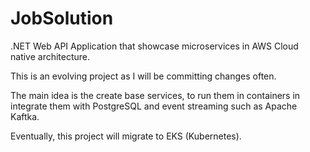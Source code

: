 # JobSolution

.NET Web API Application that showcase microservices in AWS Cloud native architecture.

This is an evolving project as I  will be committing changes often.

The main idea is the create base services, to run them in containers in integrate them with PostgreSQL and event streaming such as Apache Kaftka.

Eventually, this project will migrate to EKS (Kubernetes).